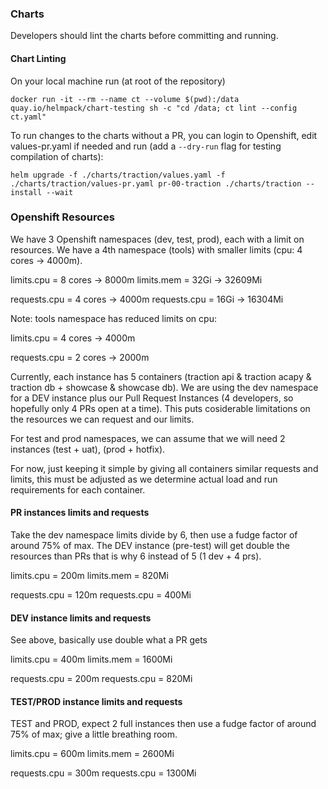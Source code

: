 ### Charts
Developers should lint the charts before committing and running.

#### Chart Linting
On your local machine run (at root of the repository)

```
docker run -it --rm --name ct --volume $(pwd):/data quay.io/helmpack/chart-testing sh -c "cd /data; ct lint --config ct.yaml"
```

To run changes to the charts without a PR, you can login to Openshift, edit values-pr.yaml if needed and run (add a `--dry-run` flag for testing compilation of charts):

```
helm upgrade -f ./charts/traction/values.yaml -f ./charts/traction/values-pr.yaml pr-00-traction ./charts/traction --install --wait
```

### Openshift Resources
We have 3 Openshift namespaces (dev, test, prod), each with a limit on resources. We have a 4th namespace (tools) with smaller limits (cpu: 4 cores -> 4000m).

limits.cpu = 8 cores -> 8000m
limits.mem = 32Gi -> 32609Mi

requests.cpu = 4 cores -> 4000m
requests.cpu = 16Gi -> 16304Mi

Note: tools namespace has reduced limits on cpu:

limits.cpu = 4 cores -> 4000m

requests.cpu = 2 cores -> 2000m

Currently, each instance has 5 containers (traction api & traction acapy & traction db + showcase & showcase db). We are using the dev namespace for a DEV instance plus our Pull Request Instances (4 developers, so hopefully only 4 PRs open at a time). This puts cosiderable limitations on the resources we can request and our limits.

For test and prod namespaces, we can assume that we will need 2 instances (test + uat), (prod + hotfix).  

For now, just keeping it simple by giving all containers similar requests and limits, this must be adjusted as we determine actual load and run requirements for each container.  

#### PR instances limits and requests

Take the dev namespace limits divide by 6, then use a fudge factor of around 75% of max. The DEV instance (pre-test) will get double the resources than PRs that is why 6 instead of 5 (1 dev + 4 prs).  

limits.cpu = 200m
limits.mem = 820Mi

requests.cpu = 120m
requests.cpu = 400Mi

#### DEV instance limits and requests

See above, basically use double what a PR gets  

limits.cpu = 400m
limits.mem = 1600Mi

requests.cpu = 200m
requests.cpu = 820Mi


#### TEST/PROD instance limits and requests

TEST and PROD, expect 2 full instances then use a fudge factor of around 75% of max; give a little breathing room.

limits.cpu = 600m
limits.mem = 2600Mi

requests.cpu = 300m
requests.cpu = 1300Mi